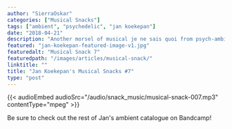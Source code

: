 ```yaml
---
author: "SierraOskar"
categories: ["Musical Snacks"]
tags: ["ambient", "psychedelic", "jan koekepan"]
date: "2018-04-21"
description: "Another morsel of musical je ne sais quoi from psych-ambient voyager Jan Koekepan..."
featured: "jan-koekepan-featured-image-v1.jpg"
featuredalt: "Musical Snack 7"
featuredpath: "/images/articles/musical-snack/"
linktitle: ""
title: "Jan Koekepan's Musical Snacks #7"
type: "post"
---
```


{{< audioEmbed audioSrc="/audio/snack_music/musical-snack-007.mp3" contentType="mpeg" >}}

Be sure to check out the rest of Jan's ambient catalogue on Bandcamp!
